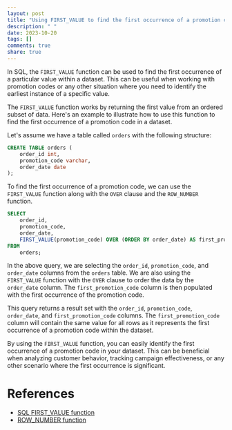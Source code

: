 ```yaml
---
layout: post
title: "Using FIRST_VALUE to find the first occurrence of a promotion code in a dataset"
description: " "
date: 2023-10-20
tags: []
comments: true
share: true
---
```


In SQL, the `FIRST_VALUE` function can be used to find the first occurrence of a particular value within a dataset. This can be useful when working with promotion codes or any other situation where you need to identify the earliest instance of a specific value.

The `FIRST_VALUE` function works by returning the first value from an ordered subset of data. Here's an example to illustrate how to use this function to find the first occurrence of a promotion code in a dataset.

Let's assume we have a table called `orders` with the following structure:

```sql
CREATE TABLE orders (
    order_id int,
    promotion_code varchar,
    order_date date
);
```

To find the first occurrence of a promotion code, we can use the `FIRST_VALUE` function along with the `OVER` clause and the `ROW_NUMBER` function.

```sql
SELECT
    order_id,
    promotion_code,
    order_date,
    FIRST_VALUE(promotion_code) OVER (ORDER BY order_date) AS first_promotion_code
FROM
    orders;
```

In the above query, we are selecting the `order_id`, `promotion_code`, and `order_date` columns from the `orders` table. We are also using the `FIRST_VALUE` function with the `OVER` clause to order the data by the `order_date` column. The `first_promotion_code` column is then populated with the first occurrence of the promotion code.

This query returns a result set with the `order_id`, `promotion_code`, `order_date`, and `first_promotion_code` columns. The `first_promotion_code` column will contain the same value for all rows as it represents the first occurrence of a promotion code within the dataset.

By using the `FIRST_VALUE` function, you can easily identify the first occurrence of a promotion code in your dataset. This can be beneficial when analyzing customer behavior, tracking campaign effectiveness, or any other scenario where the first occurrence is significant.

# References
- [SQL FIRST_VALUE function](https://www.w3schools.com/sql/func_sqlserver_first_value.asp)
- [ROW_NUMBER function](https://www.w3schools.com/sql/func_sqlserver_row_number.asp)